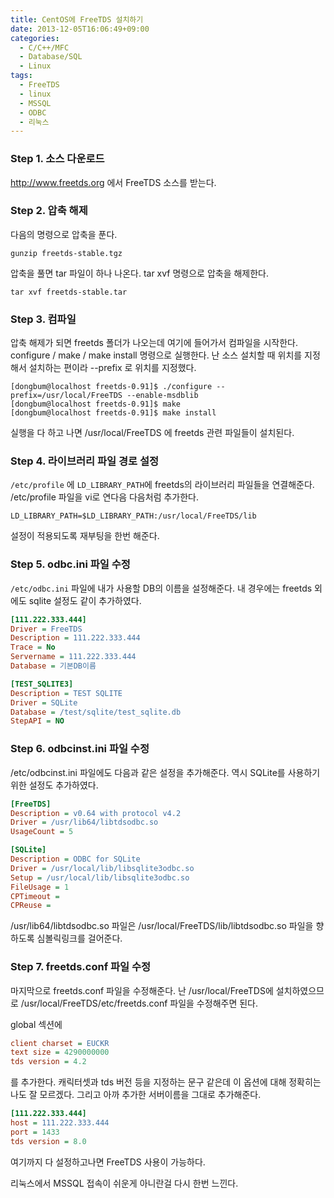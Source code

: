 ```yaml
---
title: CentOS에 FreeTDS 설치하기
date: 2013-12-05T16:06:49+09:00
categories:
  - C/C++/MFC
  - Database/SQL
  - Linux
tags:
  - FreeTDS
  - linux
  - MSSQL
  - ODBC
  - 리눅스
---
```

### Step 1. 소스 다운로드

<http://www.freetds.org> 에서 FreeTDS 소스를 받는다.

### Step 2. 압축 해제

다음의 명령으로 압축을 푼다.

```
gunzip freetds-stable.tgz
```

압축을 풀면 tar 파일이 하나 나온다. tar xvf 명령으로 압축을 해제한다.

```
tar xvf freetds-stable.tar
```

### Step 3. 컴파일

압축 해제가 되면 freetds 폴더가 나오는데 여기에 들어가서 컴파일을 시작한다. configure / make / make install 명령으로 실행한다. 난 소스 설치할 때 위치를 지정해서 설치하는 편이라 --prefix 로 위치를 지정했다.

```
[dongbum@localhost freetds-0.91]$ ./configure --prefix=/usr/local/FreeTDS --enable-msdblib
[dongbum@localhost freetds-0.91]$ make
[dongbum@localhost freetds-0.91]$ make install
```

실행을 다 하고 나면 /usr/local/FreeTDS 에 freetds 관련 파일들이 설치된다.

### Step 4. 라이브러리 파일 경로 설정

`/etc/profile` 에 `LD_LIBRARY_PATH`에 freetds의 라이브러리 파일들을 연결해준다. /etc/profile 파일을 vi로 연다음 다음처럼 추가한다.

```
LD_LIBRARY_PATH=$LD_LIBRARY_PATH:/usr/local/FreeTDS/lib
```

설정이 적용되도록 재부팅을 한번 해준다.

### Step 5. odbc.ini 파일 수정

`/etc/odbc.ini` 파일에 내가 사용할 DB의 이름을 설정해준다. 내 경우에는 freetds 외에도 sqlite 설정도 같이 추가하였다.

```ini
[111.222.333.444]
Driver = FreeTDS
Description = 111.222.333.444
Trace = No
Servername = 111.222.333.444
Database = 기본DB이름

[TEST_SQLITE3]
Description = TEST SQLITE
Driver = SQLite
Database = /test/sqlite/test_sqlite.db
StepAPI = NO
```

### Step 6. odbcinst.ini 파일 수정

/etc/odbcinst.ini 파일에도 다음과 같은 설정을 추가해준다. 역시 SQLite를 사용하기 위한 설정도 추가하였다.

```ini
[FreeTDS]
Description = v0.64 with protocol v4.2
Driver = /usr/lib64/libtdsodbc.so
UsageCount = 5

[SQLite]
Description = ODBC for SQLite
Driver = /usr/local/lib/libsqlite3odbc.so
Setup = /usr/local/lib/libsqlite3odbc.so
FileUsage = 1
CPTimeout =
CPReuse =
```

/usr/lib64/libtdsodbc.so 파일은 /usr/local/FreeTDS/lib/libtdsodbc.so 파일을 향하도록 심볼릭링크를 걸어준다.

### Step 7. freetds.conf 파일 수정

마지막으로 freetds.conf 파일을 수정해준다. 난 /usr/local/FreeTDS에 설치하였으므로 /usr/local/FreeTDS/etc/freetds.conf 파일을 수정해주면 된다.

global 섹션에

```ini
client charset = EUCKR
text size = 4290000000
tds version = 4.2
```

를 추가한다. 캐릭터셋과 tds 버전 등을 지정하는 문구 같은데 이 옵션에 대해 정확히는 나도 잘 모르겠다. 그리고 아까 추가한 서버이름을 그대로 추가해준다.

```ini
[111.222.333.444]
host = 111.222.333.444
port = 1433
tds version = 8.0
```

여기까지 다 설정하고나면 FreeTDS 사용이 가능하다.

리눅스에서 MSSQL 접속이 쉬운게 아니란걸 다시 한번 느낀다.

